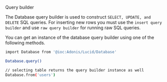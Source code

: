 Query builder

The Database query builder is used to construct `SELECT, UPDATE, and DELETE` SQL queries. For inserting new rows you must use the `insert query builder` and use `raw query builder` for running raw SQL queries.

You can get an instance of the database query builder using one of the following methods.

```sh
import Database from '@ioc:Adonis/Lucid/Database'

Database.query()

// selecting table returns the query builder instance as well
Database.from('users')
```
